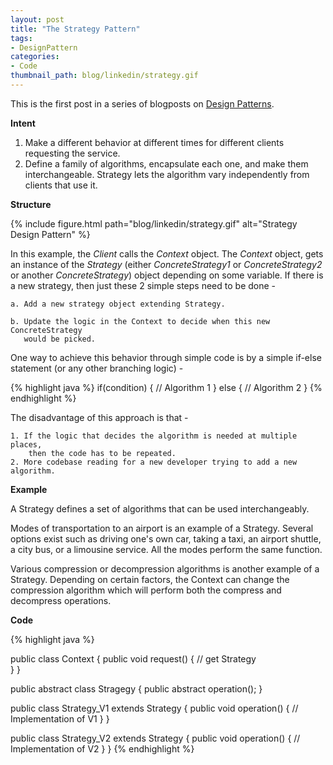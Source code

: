 ```yaml
---
layout: post
title: "The Strategy Pattern"
tags:
- DesignPattern
categories:
- Code
thumbnail_path: blog/linkedin/strategy.gif
---
```


This is the first post in a series of blogposts on [Design Patterns](https://en.wikipedia.org/wiki/Software_design_pattern).

**Intent**

1. Make a different behavior at different times for different clients requesting the service.
2. Define a family of algorithms, encapsulate each one, and make them interchangeable. Strategy lets the algorithm vary independently from clients that use it.

**Structure** 

{% include figure.html path="blog/linkedin/strategy.gif" alt="Strategy Design Pattern" %}

In this example, the *Client* calls the *Context* object. The *Context* object, gets an instance of the *Strategy* (either *ConcreteStrategy1* or *ConcreteStrategy2* or another *ConcreteStrategy*) object depending on some variable. If there is a new strategy, then just these 2 simple steps need to be done - 
	
	a. Add a new strategy object extending Strategy.

	b. Update the logic in the Context to decide when this new ConcreteStrategy 
	   would be picked.

One way to achieve this behavior through simple code is by a simple if-else statement (or any other branching logic) - 

{% highlight java %}
if(condition) {
	// Algorithm 1
} else {
	// Algorithm 2
}
{% endhighlight %}

The disadvantage of this approach is that - 

	1. If the logic that decides the algorithm is needed at multiple places, 
		then the code has to be repeated.
	2. More codebase reading for a new developer trying to add a new algorithm.


**Example**

A Strategy defines a set of algorithms that can be used interchangeably. 

Modes of transportation to an airport is an example of a Strategy. Several options exist such as driving one's own car, taking a taxi, an airport shuttle, a city bus, or a limousine service. All the modes perform the same function.

Various compression or decompression algorithms is another example of a Strategy. Depending on certain factors, the Context can change the compression algorithm which will perform both the compress and decompress operations.

**Code**

{% highlight java %}
	
public class Context {
	public void request() {
		// get Strategy 		
	}
}

public abstract class Stragegy {
	public abstract operation();
}

public class Strategy_V1 extends Strategy {
	public void operation() {
		// Implementation of V1
	}
}

public class Strategy_V2 extends Strategy {
	public void operation() {
		// Implementation of V2
	}
}
{% endhighlight %}

